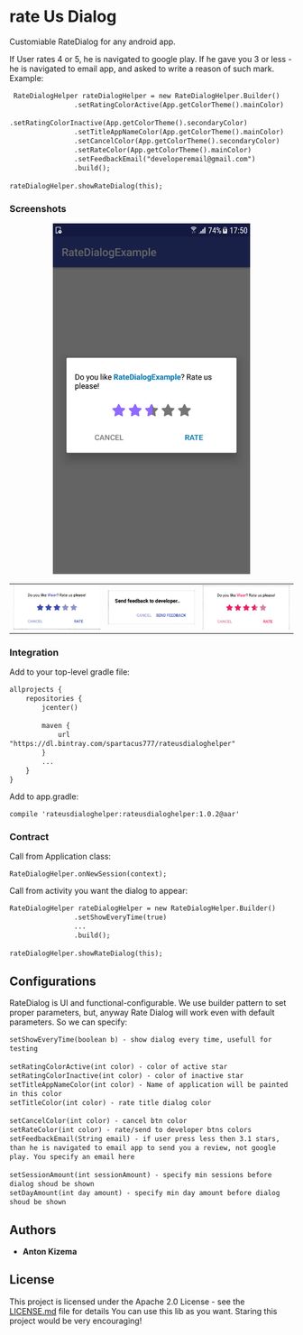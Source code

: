 # rate Us Dialog

Customiable RateDialog for any android app.

If User rates 4 or 5, he is navigated to google play.
If he gave you 3 or less - he is navigated to email app, and asked to write a reason of such mark.
Example:

```
 RateDialogHelper rateDialogHelper = new RateDialogHelper.Builder()
                .setRatingColorActive(App.getColorTheme().mainColor)
                .setRatingColorInactive(App.getColorTheme().secondaryColor)
                .setTitleAppNameColor(App.getColorTheme().mainColor)
                .setCancelColor(App.getColorTheme().secondaryColor)
                .setRateColor(App.getColorTheme().mainColor)
                .setFeedbackEmail("developeremail@gmail.com")
                .build();

rateDialogHelper.showRateDialog(this);
```

### Screenshots

<p align="center">
  <img src="promo/rate.png" width="350"/>
</p>

<table>
    <tbody>
        <tr>
            <td><img src="promo/rate1.png" width="350"/></td>
            <td><img src="promo/rate2.png" width="350"/></td>
            <td><img src="promo/rate3.png" width="350"/></td>
        </tr>
    </tbody>
</table>

### Integration

Add to your top-level gradle file:

```
allprojects {
    repositories {
        jcenter()

        maven {
            url "https://dl.bintray.com/spartacus777/rateusdialoghelper"
        }
        ...
    }
}
```

Add to app.gradle:
```
compile 'rateusdialoghelper:rateusdialoghelper:1.0.2@aar'
```

### Contract

Call from Application class:

```
RateDialogHelper.onNewSession(context);
```

Call from activity you want the dialog to appear:

```
RateDialogHelper rateDialogHelper = new RateDialogHelper.Builder()
                .setShowEveryTime(true)
                ...
                .build();

rateDialogHelper.showRateDialog(this);
```

## Configurations

RateDialog is UI and functional-configurable.
We use builder pattern to set proper parameters, but, anyway Rate Dialog will work even with default parameters.
So we can specify:
```
setShowEveryTime(boolean b) - show dialog every time, usefull for testing

setRatingColorActive(int color) - color of active star
setRatingColorInactive(int color) - color of inactive star
setTitleAppNameColor(int color) - Name of application will be painted in this color
setTitleColor(int color) - rate title dialog color

setCancelColor(int color) - cancel btn color
setRateColor(int color) - rate/send to developer btns colors
setFeedbackEmail(String email) - if user press less then 3.1 stars, than he is navigated to email app to send you a review, not google play. You specify an email here

setSessionAmount(int sessionAmount) - specify min sessions before dialog shoud be shown
setDayAmount(int day amount) - specify min day amount before dialog shoud be shown
```

## Authors

* **Anton Kizema**

## License

This project is licensed under the Apache 2.0 License - see the [LICENSE.md](LICENSE.md) file for details
You can use this lib as you want. Staring this project would be very encouraging!

